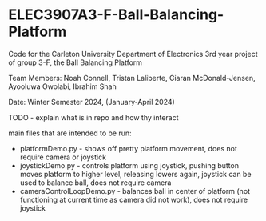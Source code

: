 # ELEC3907A3-F-Ball-Balancing-Platform
Code for the Carleton University Department of Electronics 3rd year project of group 3-F, the Ball Balancing Platform

Team Members:
Noah Connell, Tristan Laliberte, Ciaran McDonald-Jensen, Ayooluwa Owolabi, Ibrahim Shah

Date: Winter Semester 2024, (January-April 2024)

TODO - explain what is in repo and how thy interact




main files that are intended to be run:
- platformDemo.py - shows off pretty platform movement, does not require camera or joystick
- joystickDemo.py - controls platform using joystick, pushing button moves platform to higher level, releasing lowers again, joystick can be used to balance ball, does not require camera
- cameraControlLoopDemo.py - balances ball in center of platform (not functioning at current time as camera did not work), does not require joystick